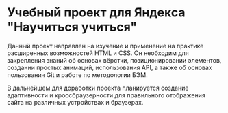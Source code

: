 # Учебный проект для Яндекса "Научиться учиться"

Данный проект направлен на изучение и применение на практике расширенных возможностей HTML и CSS. Он необходим для закрепления знаний об основах вёрстки, позиционировании элементов, создании простых анимаций, использования API, а также об основах пользования Git и работе по методологии БЭМ.

В дальнейшем для доработки проекта планируется создание адаптивности и кроссбраузерности для правильного отображения сайта на различных устройствах и браузерах.
